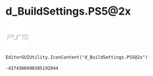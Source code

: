 # d_BuildSettings.PS5@2x
![](/img/d_BuildSettings.PS5@2x.png)

``` CSharp
EditorGUIUtility.IconContent("d_BuildSettings.PS5@2x")
```
```
-4374360490385192044
```
